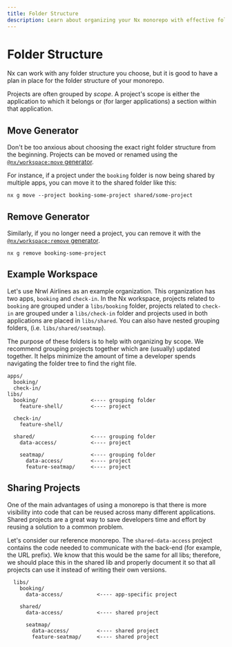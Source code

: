 ```yaml
---
title: Folder Structure
description: Learn about organizing your Nx monorepo with effective folder structures, and how to easily move or remove projects as your organization evolves.
---
```


# Folder Structure

Nx can work with any folder structure you choose, but it is good to have a plan in place for the folder structure of your monorepo.

Projects are often grouped by _scope_. A project's scope is either the application to which it belongs or (for larger applications) a section within that application.

## Move Generator

Don't be too anxious about choosing the exact right folder structure from the beginning. Projects can be moved or renamed using the [`@nx/workspace:move` generator](/nx-api/workspace/generators/move).

For instance, if a project under the `booking` folder is now being shared by multiple apps, you can move it to the shared folder like this:

```shell
nx g move --project booking-some-project shared/some-project
```

## Remove Generator

Similarly, if you no longer need a project, you can remove it with the [`@nx/workspace:remove` generator](/nx-api/workspace/generators/remove).

```shell
nx g remove booking-some-project
```

## Example Workspace

Let's use Nrwl Airlines as an example organization. This organization has two apps, `booking` and `check-in`. In the Nx workspace, projects related to `booking` are grouped under a `libs/booking` folder, projects related to `check-in` are grouped under a `libs/check-in` folder and projects used in both applications are placed in `libs/shared`. You can also have nested grouping folders, (i.e. `libs/shared/seatmap`).

The purpose of these folders is to help with organizing by scope. We recommend grouping projects together which are (usually) updated together. It helps minimize the amount of time a developer spends navigating the folder tree to find the right file.

```text
apps/
  booking/
  check-in/
libs/
  booking/                 <---- grouping folder
    feature-shell/         <---- project

  check-in/
    feature-shell/

  shared/                  <---- grouping folder
    data-access/           <---- project

    seatmap/               <---- grouping folder
      data-access/         <---- project
      feature-seatmap/     <---- project
```

## Sharing Projects

One of the main advantages of using a monorepo is that there is more visibility into code that can be reused across many different applications. Shared projects are a great way to save developers time and effort by reusing a solution to a common problem.

Let's consider our reference monorepo. The `shared-data-access` project contains the code needed to communicate with the back-end (for example, the URL prefix). We know that this would be the same for all libs; therefore, we should place this in the shared lib and properly document it so that all projects can use it instead of writing their own versions.

```text
  libs/
    booking/
      data-access/           <---- app-specific project

    shared/
      data-access/           <---- shared project

      seatmap/
        data-access/         <---- shared project
        feature-seatmap/     <---- shared project
```

